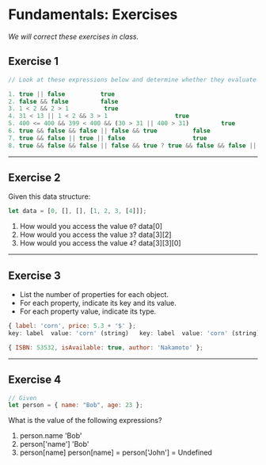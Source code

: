 # Fundamentals: Exercises

_We will correct these exercises in class._

## Exercise 1

```js
// Look at these expressions below and determine whether they evaluate to true or false

1. true || false          true
2. false && false         false
3. 1 < 2 && 2 > 1          true
4. 31 < 13 || 1 < 2 && 3 > 1                   true
5. 400 <= 400 && 399 < 400 && (30 > 31 || 400 > 31)         true
6. true && false && false || false && true          false      
7. true && false || true || false                   true
8. true && false && false || false && true ? true && false && false || false && true : 1 < 2 && 2 > 1      false ? false: true = true
```

---

## Exercise 2

Given this data structure:

```js
let data = [0, [], [], [1, 2, 3, [4]]];
```

1. How would you access the value `0`?    data[0]
2. How would you access the value `3`?      data[3][2]
3. How would you access the value `4`?    data[3][3][0]

---

## Exercise 3

- List the number of properties for each object.
- For each property, indicate its key and its value.
- For each property value, indicate its type.

```js
{ label: 'corn', price: 5.3 + '$' }; 
key: label  value: 'corn' (string)   key: label  value: 'corn' (string)   key: price, value : '5.3$' (string)

{ ISBN: 53532, isAvailable: true, author: 'Nakamoto' };   
```

---

## Exercise 4

```js
// Given
let person = { name: "Bob", age: 23 };

```

What is the value of the following expressions?

1. person.name        'Bob'
2. person['name']     'Bob'
3. person[name]       person[name] = person['John'] = Undefined

